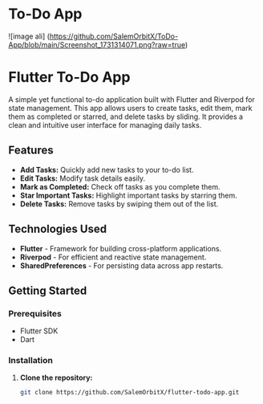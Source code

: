 # To-Do App
![image ali] (https://github.com/SalemOrbitX/ToDo-App/blob/main/Screenshot_1731314071.png?raw=true)




# Flutter To-Do App

A simple yet functional to-do application built with Flutter and Riverpod for state management. This app allows users to create tasks, edit them, mark them as completed or starred, and delete tasks by sliding. It provides a clean and intuitive user interface for managing daily tasks.

## Features
- **Add Tasks:** Quickly add new tasks to your to-do list.
- **Edit Tasks:** Modify task details easily.
- **Mark as Completed:** Check off tasks as you complete them.
- **Star Important Tasks:** Highlight important tasks by starring them.
- **Delete Tasks:** Remove tasks by swiping them out of the list.

## Technologies Used
- **Flutter** - Framework for building cross-platform applications.
- **Riverpod** - For efficient and reactive state management.
- **SharedPreferences** - For persisting data across app restarts.

## Getting Started

### Prerequisites
- Flutter SDK
- Dart

### Installation
1. **Clone the repository:**
   ```bash
   git clone https://github.com/SalemOrbitX/flutter-todo-app.git
